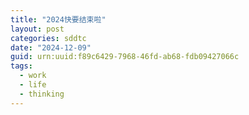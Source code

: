 ```yaml
---
title: "2024快要结束啦"
layout: post
categories: sddtc
date: "2024-12-09"
guid: urn:uuid:f89c6429-7968-46fd-ab68-fdb09427066c
tags:
  - work
  - life
  - thinking
---
```



